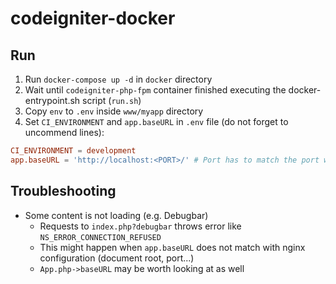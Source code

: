 # codeigniter-docker
 
## Run
1. Run `docker-compose up -d` in `docker` directory
2. Wait until `codeigniter-php-fpm` container finished executing the docker-entrypoint.sh script (`run.sh`)
3. Copy `env` to `.env` inside `www/myapp` directory
4. Set `CI_ENVIRONMENT` and `app.baseURL` in `.env` file (do not forget to uncommend lines):
```conf
CI_ENVIRONMENT = development
app.baseURL = 'http://localhost:<PORT>/' # Port has to match the port which nginx is listening (8010 in that case)
```

## Troubleshooting
* Some content is not loading (e.g. Debugbar)
  * Requests to `index.php?debugbar` throws error like `NS_ERROR_CONNECTION_REFUSED`
  * This might happen when `app.baseURL` does not match with nginx configuration (document root, port...)
  * `App.php->baseURL` may be worth looking at as well